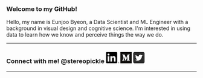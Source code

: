 ### Welcome to my GitHub! 
Hello, my name is Eunjoo Byeon, a Data Scientist and ML Engineer with a background in visual design and cognitive science. I'm interested in using data to learn how we know and perceive things the way we do.

---

### Connect with me! @stereopickle [![LinkedIn](PNG/LI-In-Bug.png)](https://www.linkedin.com/in/stereopickle/) [![Medium](PNG/Monogram.png)](https://medium.com/@stereopickle) [![Twitter](PNG/Twitter_Social_Icon_Rounded_Square_Color.png)](https://twitter.com/stereopickle)  

---
